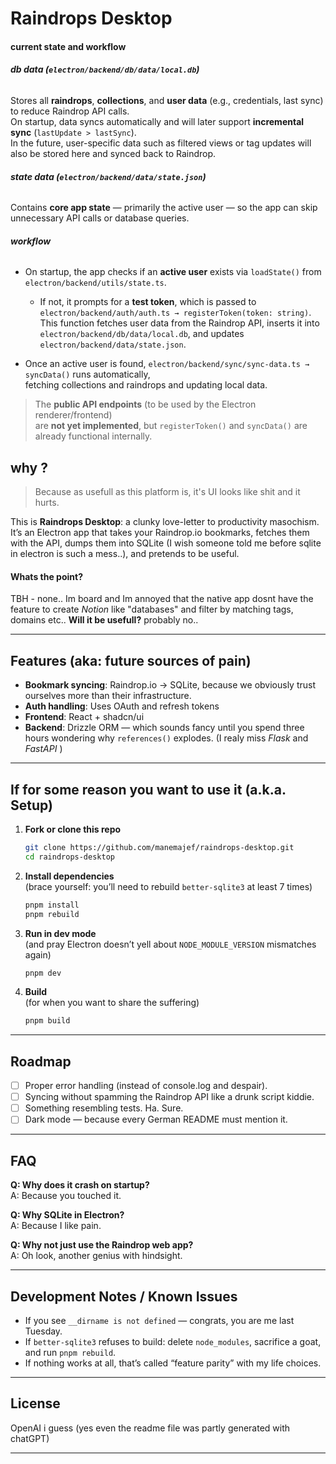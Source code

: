 # Raindrops Desktop

#### current state and workflow

###### **db data (`electron/backend/db/data/local.db`)**

Stores all **raindrops**, **collections**, and **user data** (e.g., credentials, last sync) to reduce Raindrop API calls.  
On startup, data syncs automatically and will later support **incremental sync** (`lastUpdate > lastSync`).  
In the future, user-specific data such as filtered views or tag updates will also be stored here and synced back to Raindrop.

###### **state data (`electron/backend/data/state.json`)**

Contains **core app state** — primarily the active user — so the app can skip unnecessary API calls or database queries.

###### **workflow**

- On startup, the app checks if an **active user** exists via `loadState()` from  
  `electron/backend/utils/state.ts`.

  - If not, it prompts for a **test token**, which is passed to  
    `electron/backend/auth/auth.ts → registerToken(token: string)`.  
    This function fetches user data from the Raindrop API, inserts it into  
    `electron/backend/db/data/local.db`, and updates `electron/backend/data/state.json`.

- Once an active user is found, `electron/backend/sync/sync-data.ts → syncData()` runs automatically,  
  fetching collections and raindrops and updating local data.

> The **public API endpoints** (to be used by the Electron renderer/frontend)  
> are **not yet implemented**, but `registerToken()` and `syncData()` are already functional internally.

## why ?

> Because as usefull as this platform is, it's UI looks like shit and it hurts.

This is **Raindrops Desktop**: a clunky love-letter to productivity masochism. It’s an Electron app that takes your Raindrop.io bookmarks, fetches them with the API, dumps them into SQLite (I wish someone told me before sqlite in electron is such a mess..), and pretends to be useful.

#### Whats the point?

TBH - none.. Im board and Im annoyed that the native app dosnt have the feature to create _Notion_ like "databases" and filter by matching tags, domains etc..
**Will it be usefull?** probably no..

---

## Features (aka: future sources of pain)

- **Bookmark syncing**: Raindrop.io → SQLite, because we obviously trust ourselves more than their infrastructure.
- **Auth handling**: Uses OAuth and refresh tokens
- **Frontend**: React + shadcn/ui
- **Backend**: Drizzle ORM — which sounds fancy until you spend three hours wondering why `references()` explodes. (I realy miss _Flask_ and _FastAPI_ )

---

## If for some reason you want to use it (a.k.a. Setup)

1. **Fork or clone this repo**

   ```bash
   git clone https://github.com/manemajef/raindrops-desktop.git
   cd raindrops-desktop
   ```

2. **Install dependencies**  
   (brace yourself: you’ll need to rebuild `better-sqlite3` at least 7 times)

   ```bash
   pnpm install
   pnpm rebuild
   ```

3. **Run in dev mode**  
   (and pray Electron doesn’t yell about `NODE_MODULE_VERSION` mismatches again)

   ```bash
   pnpm dev
   ```

4. **Build**  
   (for when you want to share the suffering)
   ```bash
   pnpm build
   ```

---

## Roadmap

- [ ] Proper error handling (instead of console.log and despair).
- [ ] Syncing without spamming the Raindrop API like a drunk script kiddie.
- [ ] Something resembling tests. Ha. Sure.
- [ ] Dark mode — because every German README must mention it.

---

## FAQ

**Q: Why does it crash on startup?**  
A: Because you touched it.

**Q: Why SQLite in Electron?**  
A: Because I like pain.

**Q: Why not just use the Raindrop web app?**  
A: Oh look, another genius with hindsight.

---

## Development Notes / Known Issues

- If you see `__dirname is not defined` — congrats, you are me last Tuesday.
- If `better-sqlite3` refuses to build: delete `node_modules`, sacrifice a goat, and run `pnpm rebuild`.
- If nothing works at all, that’s called “feature parity” with my life choices.

---

## License

OpenAI i guess (yes even the readme file was partly generated with chatGPT)

---
